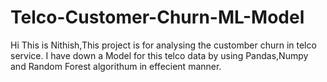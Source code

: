 # Telco-Customer-Churn-ML-Model
Hi This is Nithish,This project is for analysing the customber churn in telco service. I have down a Model for this telco data by using Pandas,Numpy and Random Forest algorithum in effecient manner.

